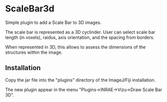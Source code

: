 # ScaleBar3d
Simple plugin to add a Scale Bar to 3D images.

The scale bar is represented as a 3D cyclinder. User can select scale bar length (in voxels), 
raidus, axis orientation, and the spacing from borders.

When represented in 3D, this allows to assess the dimensions of the structures within the image.

## Installation

Copy the jar file into the "plugins" directory of the ImageJ/Fiji installation.

The new plugin appear in the menu "Plugins->INRAE->Vizu->Draw Scale Bar 3D".
